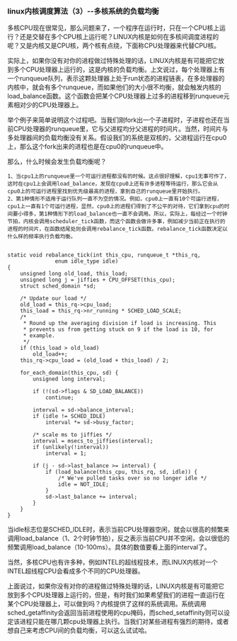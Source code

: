 ### linux内核调度算法（3）--多核系统的负载均衡
多核CPU现在很常见，那么问题来了，一个程序在运行时，只在一个CPU核上运行？还是交替在多个CPU核上运行呢？LINUX内核是如何在多核间调度进程的呢？又是内核又是CPU核，两个核有点绕，下面称CPU处理器来代替CPU核。

实际上，如果你没有对你的进程做过特殊处理的话，LINUX内核是有可能把它放到多个CPU处理器上运行的，这是内核的负载均衡。上文说过，每个处理器上有一个runqueue队列，表示这颗处理器上处于run状态的进程链表，在多处理器的内核中，就会有多个runqueue，而如果他们的大小很不均衡，就会触发内核的load_balance函数。这个函数会把某个CPU处理器上过多的进程移到runqueue元素相对少的CPU处理器上。

举个例子来简单说明这个过程吧。当我们刚fork出一个子进程时，子进程也还在当前CPU处理器的runqueue里，它与父进程均分父进程的时间片。当然，时间片与多处理器间的负载均衡没有关系。假设我们的系统是双核的，父进程运行在cpu0上，那么这个fork出来的进程也是在cpu0的runqueue中。

那么，什么时候会发生负载均衡呢？

    1、当cpu1上的runqueue里一个可运行进程都没有的时候。这点很好理解，cpu1无事可作了，这时在cpu1上会调用load_balance，发现在cpu0上还有许多进程等待运行，那么它会从cpu0上的可运行进程里找到优先级最高的进程，拿到自己的runqueue里开始执行。
    2、第1种情形不适用于运行队列一直不为空的情况。例如，cpu0上一直有10个可运行进程，cpu1上一直有1个可运行进程，显然，cpu0上的进程们得到了不公平的对待，它们拿到cpu的时间要小得多，第1种情形下的load_balance也一直不会调用。所以，实际上，每经过一个时钟节拍，内核会调用scheduler_tick函数，而这个函数会做许多事，例如减少当前正在执行的进程的时间片，在函数结尾处则会调用rebalance_tick函数。rebalance_tick函数决定以什么样的频率执行负载均衡。


    static void rebalance_tick(int this_cpu, runqueue_t *this_rq,
                   enum idle_type idle)
    {
        unsigned long old_load, this_load;
        unsigned long j = jiffies + CPU_OFFSET(this_cpu);
        struct sched_domain *sd;

        /* Update our load */
        old_load = this_rq->cpu_load;
        this_load = this_rq->nr_running * SCHED_LOAD_SCALE;
        /*
         * Round up the averaging division if load is increasing. This
         * prevents us from getting stuck on 9 if the load is 10, for
         * example.
         */
        if (this_load > old_load)
            old_load++;
        this_rq->cpu_load = (old_load + this_load) / 2;

        for_each_domain(this_cpu, sd) {
            unsigned long interval;

            if (!(sd->flags & SD_LOAD_BALANCE))
                continue;

            interval = sd->balance_interval;
            if (idle != SCHED_IDLE)
                interval *= sd->busy_factor;

            /* scale ms to jiffies */
            interval = msecs_to_jiffies(interval);
            if (unlikely(!interval))
                interval = 1;

            if (j - sd->last_balance >= interval) {
                if (load_balance(this_cpu, this_rq, sd, idle)) {
                    /* We've pulled tasks over so no longer idle */
                    idle = NOT_IDLE;
                }
                sd->last_balance += interval;
            }
        }
    }


当idle标志位是SCHED_IDLE时，表示当前CPU处理器空闲，就会以很高的频繁来调用load_balance（1、2个时钟节拍），反之表示当前CPU并不空闲，会以很低的频繁调用load_balance（10-100ms）。具体的数值要看上面的interval了。 


当然，多核CPU也有许多种，例如INTEL的超线程技术，而LINUX内核对一个INTEL超线程CPU会看成多个不同的CPU处理器。

上面说过，如果你没有对你的进程做过特殊处理的话，LINUX内核是有可能把它放到多个CPU处理器上运行的，但是，有时我们如果希望我们的进程一直运行在某个CPU处理器上，可以做到吗？内核提供了这样的系统调用。系统调用sched_getaffinity会返回当前进程使用的cpu掩码，而sched_setaffinity则可以设定该进程只能在哪几颗cpu处理器上执行。当我们对某些进程有强烈的期待，或者想自己来考虑CPU间的负载均衡，可以这么试试哈。
